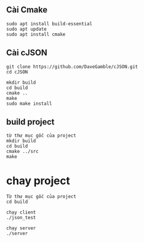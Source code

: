 ## Cài Cmake
```
sudo apt install build-essential
sudo apt update
sudo apt install cmake
```

## Cài cJSON
```
git clone https://github.com/DaveGamble/cJSON.git
cd cJSON

mkdir build
cd build
cmake ..
make
sudo make install
```

## build project
```
từ thư mục gốc của project
mkdir build
cd build
cmake ../src
make
```
# chay project
```
Từ thư mục gốc của project
cd build

chạy client
./json_test

chạy server
./server
```
